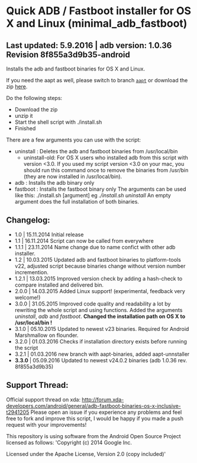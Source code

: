 Quick ADB / Fastboot installer for OS X and Linux (minimal_adb_fastboot)
====================

Last updated: 5.9.2016 | adb version: 1.0.36 Revision 8f855a3d9b35-android
------------------------
Installs the adb and fastboot binaries for OS X and Linux.

If you need the aapt as well, please switch to branch [`aapt`](https://github.com/simmac/minimal_adb_fastboot/tree/aapt) or download the zip [here](https://github.com/simmac/minimal_adb_fastboot/archive/aapt.zip).

Do the following steps:
- Download the zip
- unzip it
- Start the shell script with ./install.sh
- Finished

There are a few arguments you can use with the script:
- uninstall : Deletes the adb and fastboot binaries from /usr/local/bin
	- uninstall-old: For OS X users who installed adb from this script with version <3.0. If you used my script version <3.0 on your mac, you should run this command once to remove the binaries from /usr/bin (they are now installed in /usr/local/bin).
- adb		: Installs the adb binary only
- fastboot	: Installs the fastboot binary only
The arguments can be used like this: ./install.sh [argument] eg *./install.sh uninstall* 
An empty argument does the full installation of both binaries.


Changelog:
---------------
- 1.0	| 15.11.2014 Initial release
- 1.1	| 16.11.2014 Script can now be called from everywhere
- 1.1.1	| 23.11.2014 Name change due to name confict with other adb installer.
- 1.2	| 10.03.2015 Updated adb and fastboot binaries to platform-tools v22, adjusted script because binaries change without version number incremention.
- 1.2.1 | 13.03.2015 Improved version check by adding a hash-check to compare installed and delivered bin. 
- 2.0.0 | 14.03.2015 Added Linux support! (experimental, feedback very welcome!)
- 3.0.0 | 31.05.2015 Improved code quality and readability a lot by rewriting the whole script and using functions. Added the arguments *uninstall*, *adb* and *fastboot*. **Changed the installation path on OS X to /usr/local/bin !**
- 3.1.0 | 05.10.2015 Updated to newest v23 binaries. Required for Android Marshmallow on flounder.
- 3.2.0 | 01.03.2016 Checks if installation directory exists before running the script
- 3.2.1 | 01.03.2016 new branch with aapt-binaries, added aapt-unnstaller
- **3.3.0** | 05.09.2016 Updated to newest v24.0.2 binaries (adb 1.0.36 rev. 8f855a3d9b35)


Support Thread:
----------------
Official support thread on xda: http://forum.xda-developers.com/android/general/adb-fastboot-binaries-os-x-inclusive-t2941205
Please open an issue if you experience any problems and feel free to fork and improve this script, I would be happy if you made a push request with your improvements!

This repository is using software from the Android Open Source Project licensed as follows:
'Copyright (c) 2014 Google Inc.

Licensed under the Apache License, Version 2.0 (copy included)'
